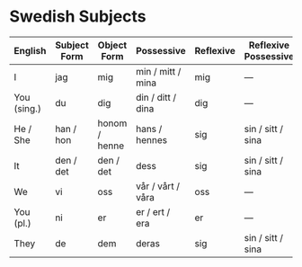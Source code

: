 # Swedish Subjects

| **English** | **Subject Form** | **Object Form** | **Possessive**    | **Reflexive** | **Reflexive Possessive** |
| ----------- | ---------------- | --------------- | ----------------- | ------------- | ------------------------ |
| I           | jag              | mig             | min / mitt / mina | mig           | —                        |
| You (sing.) | du               | dig             | din / ditt / dina | dig           | —                        |
| He / She    | han / hon        | honom / henne   | hans / hennes     | sig           | sin / sitt / sina        |
| It          | den / det        | den / det       | dess              | sig           | sin / sitt / sina        |
| We          | vi               | oss             | vår / vårt / våra | oss           | —                        |
| You (pl.)   | ni               | er              | er / ert / era    | er            | —                        |
| They        | de               | dem             | deras             | sig           | sin / sitt / sina        |
